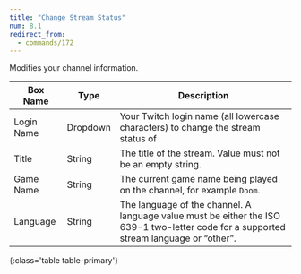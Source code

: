```yaml
---
title: "Change Stream Status"
num: 8.1
redirect_from:
  - commands/172
---
```


Modifies your channel information.

| Box Name | Type | Description | 
|-------|--------|--------
|Login Name | Dropdown |Your Twitch login name (all lowercase characters) to change the stream status of
|Title|String|The title of the stream. Value must not be an empty string.
|Game Name|String|The current game name being played on the channel, for example `Doom`. 
|Language|String|The language of the channel. A language value must be either the ISO 639-1 two-letter code for a supported stream language or “other”.
{:class='table table-primary'}











